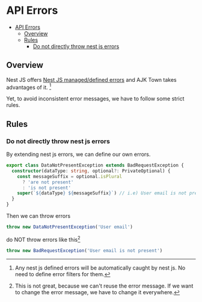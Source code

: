 # API Errors

<!-- TOC -->

- [API Errors](#api-errors)
  - [Overview](#overview)
  - [Rules](#rules)
    - [Do not directly throw nest js errors](#do-not-directly-throw-nest-js-errors)

<!-- /TOC -->

## Overview

Nest JS offers [Nest JS managed/defined errors](https://docs.nestjs.com/exception-filters#built-in-http-exceptions) and AJK Town takes advantages of it. [^1]

Yet, to avoid inconsistent error messages, we have to follow some strict rules.

[^1]: Any nest js defined errors will be automatically caught by nest js. No need to define error filters for them.

## Rules


### Do not directly throw nest js errors
By extending nest js errors, we can define our own errors.

```ts
export class DataNotPresentException extends BadRequestException {
  constructor(dataType: string, optional?: PrivateOptional) {
    const messageSuffix = optional.isPlural
      ? 'are not present'
      : 'is not present'
    super(`${dataType} ${messageSuffix}`) // i.e) User email is not present
  }
}
```


Then we can throw errors 
```ts
throw new DataNotPresentException('User email')
```

do NOT throw errors like this[^2]
```ts
throw new BadRequestException('User email is not present')
```
[^2]: This is not great, because we can't reuse the error message. If we want to change the error message, we have to change it everywhere.

